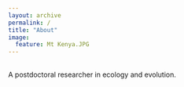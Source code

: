 ```yaml
---
layout: archive
permalink: /
title: "About"
image:
  feature: Mt Kenya.JPG
---
```


<div class="tiles">
  <h2 class="post-title"></h2>
  <p class="post-excerpt">A postdoctoral researcher in ecology and evolution.</p>
</div><!-- /.tiles -->
